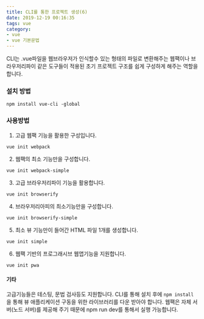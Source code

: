```yaml
---
title: CLI를 통한 프로젝트 생성(6)
date: 2019-12-19 00:16:35
tags: vue
category: 
- vue
- vue 기본문법
---
```


CLI는 .vue파일을 웹브라우저가 인식할수 있는 형태의 파일로 변환해주는 웹팩이나 브라우저리파이 같은 도구들이 적용된 초기 프로젝트 구조를 쉽게 구성하게 해주는 역할을 합니다.

### 설치 방법

```
npm install vue-cli -global
```

### 사용방법

1. 고급 웹팩 기능을 활용한 구성입니다.

```
vue init webpack
```

2. 웹팩의 최소 기능만을 구성합니다.

```
vue init webpack-simple
```

3. 고급 브라우저리파이 기능을 활용합니다.

```
vue init browserify	
```

4. 브라우저리아피의 최소기능만을 구성합니다.

```
vue init browserify-simple
```

5. 최소 뷰 기능만이 들어간 HTML 파일 1개를 생성합니다.

```
vue init simple
```

6. 웹팩 기반의 프로그래시브 웹앱기능을 지원합니다.

```
vue init pwa
```

#### 기타

고급기능들은 테스팅, 문법 검사등도 지원합니다.
CLI를 통해 설치 후에 `npm install`을 통해 뷰 애플리케이션 구동을 위한 라이브러리를 다운 받아야 합니다.
웹팩은 자체 서버(노드 서버)를 제공해 주기 때문에 npm run dev를 통해서 실행 가능합니다. 